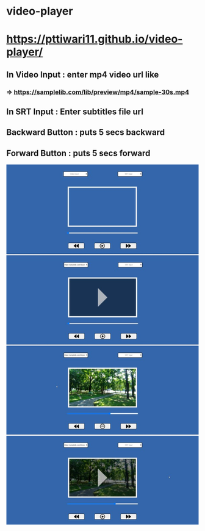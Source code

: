 # video-player
# https://pttiwari11.github.io/video-player/
## In Video Input : enter mp4 video url like
### => https://samplelib.com/lib/preview/mp4/sample-30s.mp4
## In SRT Input : Enter subtitles file url
## Backward Button : puts 5 secs backward
## Forward Button : puts 5 secs forward
![alt text](https://github.com/pttiwari11/video-player/blob/master/video-player-preview/video-player.jpg?raw=true)
![alt text](https://github.com/pttiwari11/video-player/blob/master/video-player-preview/video-player2.jpg?raw=true)
![alt text](https://github.com/pttiwari11/video-player/blob/master/video-player-preview/video-player3.jpg?raw=true)
![alt text](https://github.com/pttiwari11/video-player/blob/master/video-player-preview/video-player4.jpg?raw=true)
